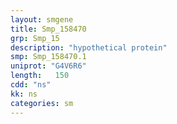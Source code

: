 ```yaml
---
layout: smgene
title: Smp_158470
grp: Smp_15
description: "hypothetical protein"
smp: Smp_158470.1
uniprot: "G4V6R6"
length:   150
cdd: "ns"
kk: ns
categories: sm
---
```

